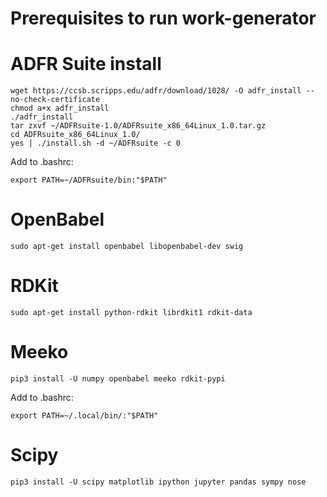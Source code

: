 # Prerequisites to run work-generator

# ADFR Suite install

```
wget https://ccsb.scripps.edu/adfr/download/1028/ -O adfr_install --no-check-certificate
chmod a+x adfr_install
./adfr_install
tar zxvf ~/ADFRsuite-1.0/ADFRsuite_x86_64Linux_1.0.tar.gz
cd ADFRsuite_x86_64Linux_1.0/
yes | ./install.sh -d ~/ADFRsuite -c 0
```

Add to .bashrc:
```
export PATH=~/ADFRsuite/bin:"$PATH"
```

# OpenBabel

```
sudo apt-get install openbabel libopenbabel-dev swig
```

# RDKit

```
sudo apt-get install python-rdkit librdkit1 rdkit-data
```

# Meeko

```
pip3 install -U numpy openbabel meeko rdkit-pypi
```

Add to .bashrc:
```
export PATH=~/.local/bin/:"$PATH"
```

# Scipy

```
pip3 install -U scipy matplotlib ipython jupyter pandas sympy nose
```

